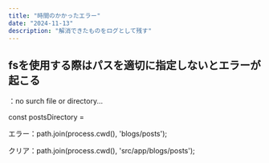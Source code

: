 ```yaml
---
title: "時間のかかったエラー"
date: "2024-11-13"
description: "解消できたものをログとして残す"
---
```


## fsを使用する際はパスを適切に指定しないとエラーが起こる

：no surch file or directory...

const postsDirectory = 

エラー：path.join(process.cwd(), 'blogs/posts');

クリア：path.join(process.cwd(), 'src/app/blogs/posts');
